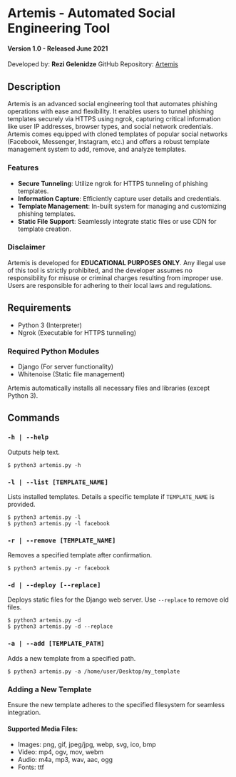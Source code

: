 # Artemis - Automated Social Engineering Tool
#### Version 1.0 - Released June 2021

Developed by: **Rezi Gelenidze**
GitHub Repository: [Artemis](https://github.com/rezi-gelenidze/artemis)

## Description
Artemis is an advanced social engineering tool that automates phishing operations with ease and flexibility. It enables users to tunnel phishing templates securely via HTTPS using ngrok, capturing critical information like user IP addresses, browser types, and social network credentials. Artemis comes equipped with cloned templates of popular social networks (Facebook, Messenger, Instagram, etc.) and offers a robust template management system to add, remove, and analyze templates.

### Features
- **Secure Tunneling**: Utilize ngrok for HTTPS tunneling of phishing templates.
- **Information Capture**: Efficiently capture user details and credentials.
- **Template Management**: In-built system for managing and customizing phishing templates.
- **Static File Support**: Seamlessly integrate static files or use CDN for template creation.

### Disclaimer
Artemis is developed for **EDUCATIONAL PURPOSES ONLY**. Any illegal use of this tool is strictly prohibited, and the developer assumes no responsibility for misuse or criminal charges resulting from improper use. Users are responsible for adhering to their local laws and regulations.

## Requirements
- Python 3 (Interpreter)
- Ngrok (Executable for HTTPS tunneling)

### Required Python Modules
- Django (For server functionality)
- Whitenoise (Static file management)

Artemis automatically installs all necessary files and libraries (except Python 3).

## Commands

### `-h | --help`
Outputs help text.
```
$ python3 artemis.py -h
```

### `-l | --list [TEMPLATE_NAME]`
Lists installed templates. Details a specific template if `TEMPLATE_NAME` is provided.
```
$ python3 artemis.py -l
$ python3 artemis.py -l facebook
```

### `-r | --remove [TEMPLATE_NAME]`
Removes a specified template after confirmation.
```
$ python3 artemis.py -r facebook
```

### `-d | --deploy [--replace]`
Deploys static files for the Django web server. Use `--replace` to remove old files.
```
$ python3 artemis.py -d
$ python3 artemis.py -d --replace
```

### `-a | --add [TEMPLATE_PATH]`
Adds a new template from a specified path.
```
$ python3 artemis.py -a /home/user/Desktop/my_template
```

### Adding a New Template
Ensure the new template adheres to the specified filesystem for seamless integration.

#### Supported Media Files:
- Images: png, gif, jpeg/jpg, webp, svg, ico, bmp
- Video: mp4, ogv, mov, webm
- Audio: m4a, mp3, wav, aac, ogg
- Fonts: ttf
